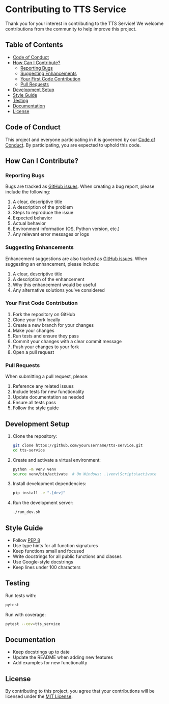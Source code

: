 # Contributing to TTS Service

Thank you for your interest in contributing to the TTS Service! We welcome contributions from the community to help improve this project.

## Table of Contents

- [Code of Conduct](#code-of-conduct)
- [How Can I Contribute?](#how-can-i-contribute)
  - [Reporting Bugs](#reporting-bugs)
  - [Suggesting Enhancements](#suggesting-enhancements)
  - [Your First Code Contribution](#your-first-code-contribution)
  - [Pull Requests](#pull-requests)
- [Development Setup](#development-setup)
- [Style Guide](#style-guide)
- [Testing](#testing)
- [Documentation](#documentation)
- [License](#license)

## Code of Conduct

This project and everyone participating in it is governed by our [Code of Conduct](CODE_OF_CONDUCT.md). By participating, you are expected to uphold this code.

## How Can I Contribute?

### Reporting Bugs

Bugs are tracked as [GitHub issues](https://github.com/yourusername/tts-service/issues). When creating a bug report, please include the following:

1. A clear, descriptive title
2. A description of the problem
3. Steps to reproduce the issue
4. Expected behavior
5. Actual behavior
6. Environment information (OS, Python version, etc.)
7. Any relevant error messages or logs

### Suggesting Enhancements

Enhancement suggestions are also tracked as [GitHub issues](https://github.com/yourusername/tts-service/issues). When suggesting an enhancement, please include:

1. A clear, descriptive title
2. A description of the enhancement
3. Why this enhancement would be useful
4. Any alternative solutions you've considered

### Your First Code Contribution

1. Fork the repository on GitHub
2. Clone your fork locally
3. Create a new branch for your changes
4. Make your changes
5. Run tests and ensure they pass
6. Commit your changes with a clear commit message
7. Push your changes to your fork
8. Open a pull request

### Pull Requests

When submitting a pull request, please:

1. Reference any related issues
2. Include tests for new functionality
3. Update documentation as needed
4. Ensure all tests pass
5. Follow the style guide

## Development Setup

1. Clone the repository:
   ```bash
   git clone https://github.com/yourusername/tts-service.git
   cd tts-service
   ```

2. Create and activate a virtual environment:
   ```bash
   python -m venv venv
   source venv/bin/activate  # On Windows: .\venv\Scripts\activate
   ```

3. Install development dependencies:
   ```bash
   pip install -e ".[dev]"
   ```

4. Run the development server:
   ```bash
   ./run_dev.sh
   ```

## Style Guide

- Follow [PEP 8](https://www.python.org/dev/peps/pep-0008/)
- Use type hints for all function signatures
- Keep functions small and focused
- Write docstrings for all public functions and classes
- Use Google-style docstrings
- Keep lines under 100 characters

## Testing

Run tests with:

```bash
pytest
```

Run with coverage:

```bash
pytest --cov=tts_service
```

## Documentation

- Keep docstrings up to date
- Update the README when adding new features
- Add examples for new functionality

## License

By contributing to this project, you agree that your contributions will be licensed under the [MIT License](LICENSE).
